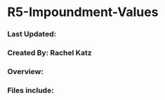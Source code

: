 # R5-Impoundment-Values
### Last Updated: 
### Created By: Rachel Katz

### Overview:

### Files include:

